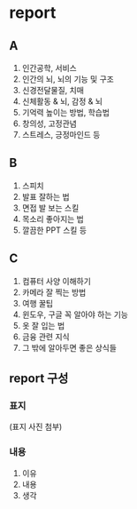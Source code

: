 # report

## A
1. 인간공학, 서비스
2. 인간의 뇌, 뇌의 기능 및 구조
3. 신경전달물질, 치매
4. 신체활동 & 뇌, 감정 & 뇌
5. 기억력 높이는 방법, 학습법
6. 창의성, 고정관념
7. 스트레스, 긍정마인드 등

## B
1. 스피치
2. 발표 잘하는 법
3. 면접 발 보는 스킬
4. 목소리 좋아지는 법
5. 깔끔한 PPT 스킬 등

## C
1. 컴퓨터 사양 이해하기
2. 카메라 잘 찍는 방법
3. 여행 꿀팁
4. 윈도우, 구글 꼭 알아야 하는 기능
5. 옷 잘 입는 법
6. 금융 관련 지식
7. 그 밖에 알아두면 좋은 상식들


## report 구성

### 표지
(표지 사진 첨부)

### 내용
1. 이유
2. 내용
3. 생각

